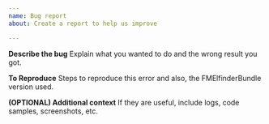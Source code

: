```yaml
---
name: Bug report
about: Create a report to help us improve

---
```


**Describe the bug**
Explain what you wanted to do and the wrong result you got.

**To Reproduce**
Steps to reproduce this error and also, the FMElfinderBundle version used.

**(OPTIONAL) Additional context**
If they are useful, include logs, code samples, screenshots, etc.
